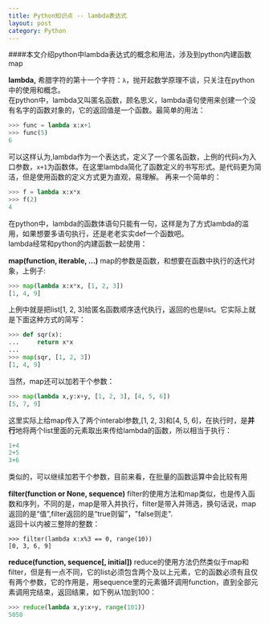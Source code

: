 ```yaml
---
title: Python知识点 -- lambda表达式
layout: post
category: Python
---
```


####本文介绍python中lambda表达式的概念和用法，涉及到python内建函数map

**lambda,** 希腊字符的第十一个字符：`λ`，抛开起数学原理不谈，只关注在python中的使用和概念。  
在python中，lambda又叫匿名函数，顾名思义，lambda语句使用来创建一个没有名字的函数对象的，它的返回值是一个函数。最简单的用法：
```python
>>> func = lambda x:x+1
>>> func(5)
6
```
可以这样认为,lambda作为一个表达式，定义了一个匿名函数，上例的代码`x`为入口参数，`x+1`为函数体。在这里lambda简化了函数定义的书写形式。是代码更为简洁，但是使用函数的定义方式更为直观，易理解。
再来一个简单的：
```python
>>> f = lambda x:x*x
>>> f(2)
4
```
在python中，lambda的函数体语句只能有一句，这样是为了方式lambda的滥用，如果想要多语句执行，还是老老实实def一个函数吧。  
lambda经常和python的内建函数一起使用：  

**map(function, iterable, ...)**
map的参数是函数，和想要在函数中执行的迭代对象，上例子:
```python
>>> map(lambda x:x*x, [1, 2, 3])
[1, 4, 9]
```
上例中就是把list[1, 2, 3]给匿名函数顺序迭代执行，返回的也是list。它实际上就是下面这种方式的简写：
```python
>>> def sqr(x):
...     return x*x
...
>>> map(sqr, [1, 2, 3])
[1, 4, 9]
```
当然，map还可以加若干个参数：
```python
>>> map(lambda x,y:x+y, [1, 2, 3], [4, 5, 6])
[5, 7, 9]
```
这里实际上给map传入了两个interabl参数,[1, 2, 3]和[4, 5, 6]，在执行时，是**并行**地将两个list里面的元素取出来传给lambda的函数，所以相当于执行：
```python
1+4  
2+5  
3+6  
```
类似的，可以继续加若干个参数，目前来看，在批量的函数运算中会比较有用

**filter(function or None, sequence)**
filter的使用方法和map类似，也是传入函数和序列，不同的是，map是带入并执行，filter是带入并筛选，换句话说，map返回的是“值”,filter返回的是“true则留”，"false则走".  
返回十以内被三整除的整数：
```
>>> filter(lambda x:x%3 == 0, range(10))
[0, 3, 6, 9]
```

**reduce(function, sequence[, initial])**
reduce的使用方法仍然类似于map和filter，但是有一点不同，它的list必须包含两个及以上元素，它的函数必须有且仅有两个参数，它的作用是，用sequence里的元素循环调用function，直到全部元素调用完结束，返回结果，如下例从1加到100：
```python
>>> reduce(lambda x,y:x+y, range(101))
5050
```


